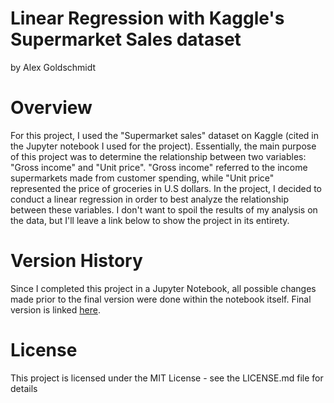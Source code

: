 # Linear Regression with Kaggle's Supermarket Sales dataset
by Alex Goldschmidt

# Overview

For this project, I used the "Supermarket sales" dataset on Kaggle (cited in the Jupyter notebook I used for the project). Essentially, the main purpose of this project was to determine the relationship between two variables: "Gross income" and "Unit price". "Gross income" referred to the income supermarkets made from customer spending, while "Unit price" represented the price of groceries in U.S dollars. In the project, I decided to conduct a linear regression in order to best analyze the relationship between these variables. I don't want to spoil the results of my analysis on the data, but I'll leave a link below to show the project in its entirety.
# Version History

Since I completed this project in a Jupyter Notebook, all possible changes made prior to the final version were done within the notebook itself. Final version is linked [here](https://github.com/alex-goldschmidt/my-projects/blob/main/Supermarket%20Sales%20Linear%20Regression.ipynb).

# License
This project is licensed under the MIT License - see the LICENSE.md file for details
